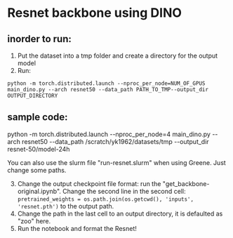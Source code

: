 # Resnet backbone using DINO

## inorder to run:

1. Put the dataset into a tmp folder and create a directory for the output model
2. Run:

```python -m torch.distributed.launch --nproc_per_node=NUM_OF_GPUS main_dino.py --arch resnet50 --data_path PATH_TO_TMP--output_dir OUTPUT_DIRECTORY```


## sample code:

python -m torch.distributed.launch --nproc_per_node=4 main_dino.py --arch resnet50 --data_path /scratch/yk1962/datasets/tmp --output_dir resnet-50/model-24h

You can also use the slurm file "run-resnet.slurm" when using Greene. Just change some paths.

3. Change the output checkpoint file format: run the "get_backbone-original.ipynb". Change the second line  in the second cell: `pretrained_weights = os.path.join(os.getcwd(), 'inputs', 'resnet.pth')` to the output path.
4. Change the path in the last cell to an output directory, it is defaulted as "zoo" here.
5. Run the notebook and format the Resnet! 
